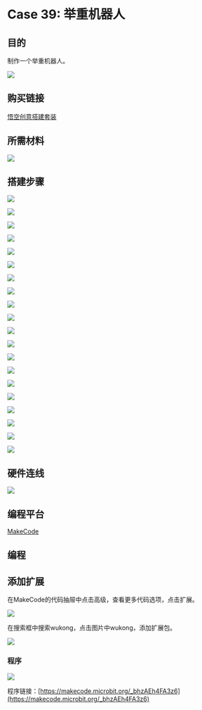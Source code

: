 # Case 39: 举重机器人
## 目的
制作一个举重机器人。

![](./images/Wonder-Building-Kit-case-39-01.png)

## 购买链接

[悟空创意搭建套装](https://item.taobao.com/item.htm?id=649813731275&spm=2015.23436601.0.0)

## 所需材料

![](./images/Wonder-Building-Kit-step-case-39-01.png)

## 搭建步骤


![](./images/Wonder-Building-Kit-step-case-39-02.png)

![](./images/Wonder-Building-Kit-step-case-39-03.png)

![](./images/Wonder-Building-Kit-step-case-39-04.png)

![](./images/Wonder-Building-Kit-step-case-39-05.png)

![](./images/Wonder-Building-Kit-step-case-39-06.png)

![](./images/Wonder-Building-Kit-step-case-39-07.png)

![](./images/Wonder-Building-Kit-step-case-39-08.png)

![](./images/Wonder-Building-Kit-step-case-39-09.png)

![](./images/Wonder-Building-Kit-step-case-39-10.png)

![](./images/Wonder-Building-Kit-step-case-39-11.png)

![](./images/Wonder-Building-Kit-step-case-39-12.png)

![](./images/Wonder-Building-Kit-step-case-39-13.png)

![](./images/Wonder-Building-Kit-step-case-39-14.png)

![](./images/Wonder-Building-Kit-step-case-39-15.png)

![](./images/Wonder-Building-Kit-step-case-39-16.png)

![](./images/Wonder-Building-Kit-step-case-39-17.png)

![](./images/Wonder-Building-Kit-step-case-39-18.png)

![](./images/Wonder-Building-Kit-step-case-39-19.png)

![](./images/Wonder-Building-Kit-step-case-39-20.png)

![](./images/Wonder-Building-Kit-step-case-39-21.png)

## 硬件连线

![](./images/Wonder-Building-Kit-case-39-03.png)

## 编程平台

[MakeCode](https://makecode.microbit.org/)

## 编程
## 添加扩展
在MakeCode的代码抽屉中点击高级，查看更多代码选项，点击扩展。

![](./images/Wonder-Building-Kit-case-21-02.png)

在搜索框中搜索wukong，点击图片中wukong，添加扩展包。

![](./images/Wonder-Building-Kit-case-21-03.png)





### 程序

![](./images/Wonder-Building-Kit-case-39-04.png)

程序链接：[https://makecode.microbit.org/_bhzAEh4FA3z6](https://makecode.microbit.org/_bhzAEh4FA3z6)

